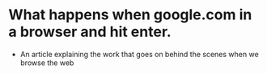 # What happens when google.com in a browser and hit enter.
- An article explaining the work that goes on behind the scenes when we browse the web
